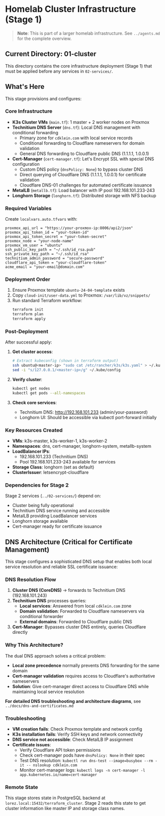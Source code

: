 # Homelab Cluster Infrastructure (Stage 1)

> **Note**: This is part of a larger homelab infrastructure. See `../agents.md` for the complete overview.

## Current Directory: 01-cluster
This directory contains the core infrastructure deployment (Stage 1) that must be applied before any services in `02-services/`.

## What's Here
This stage provisions and configures:

### Core Infrastructure
- **K3s Cluster VMs** (`main.tf`): 1 master + 2 worker nodes on Proxmox
- **Technitium DNS Server** (`dns.tf`): Local DNS management with conditional forwarding
  - Primary zone for `cdklein.com` with local service records
  - Conditional forwarding to Cloudflare nameservers for domain validation
  - General DNS forwarding to Cloudflare public DNS (1.1.1.1, 1.0.0.1)
- **Cert-Manager** (`cert-manager.tf`): Let's Encrypt SSL with special DNS configuration
  - Custom DNS policy (`dnsPolicy: None`) to bypass cluster DNS
  - Direct querying of Cloudflare DNS (1.1.1.1, 1.0.0.1) for certificate validation
  - Cloudflare DNS-01 challenges for automated certificate issuance
- **MetalLB** (`metallb.tf`): Load balancer with IP pool 192.168.101.233-243
- **Longhorn Storage** (`longhorn.tf`): Distributed storage with NFS backup

### Required Variables
Create `localvars.auto.tfvars` with:
```hcl
proxmox_api_url = "https://your-proxmox-ip:8006/api2/json"
proxmox_api_token_id = "your-token-id"
proxmox_api_token_secret = "your-token-secret"
proxmox_node = "your-node-name"
proxmox_vm_user = "ubuntu"
ssh_public_key_path = "~/.ssh/id_rsa.pub"
ssh_private_key_path = "~/.ssh/id_rsa"
technitium_admin_password = "secure-password"
cloudflare_api_token = "your-cloudflare-token"
acme_email = "your-email@domain.com"
```

### Deployment Order
1. Ensure Proxmox template `ubuntu-24-04-template` exists
2. Copy `cloud-init/user-data.yml` to Proxmox: `/var/lib/vz/snippets/`
3. Run standard Terraform workflow:
   ```bash
   terraform init
   terraform plan
   terraform apply
   ```

### Post-Deployment
After successful apply:
1. **Get cluster access**:
   ```bash
   # Extract kubeconfig (shown in terraform output)
   ssh ubuntu@<master-ip> "sudo cat /etc/rancher/k3s/k3s.yaml" > ~/.kube/config
   sed -i "s/127.0.0.1/<master-ip>/g" ~/.kube/config
   ```

2. **Verify cluster**:
   ```bash
   kubectl get nodes
   kubectl get pods --all-namespaces
   ```

3. **Check core services**:
   - Technitium DNS: http://192.168.101.233 (admin/your-password)
   - Longhorn UI: Should be accessible via kubectl port-forward initially

### Key Resources Created
- **VMs**: k3s-master, k3s-worker-1, k3s-worker-2
- **Namespaces**: dns, cert-manager, longhorn-system, metallb-system
- **LoadBalancer IPs**: 
  - 192.168.101.233 (Technitium DNS)
  - Pool 192.168.101.233-243 available for services
- **Storage Class**: longhorn (set as default)
- **ClusterIssuer**: letsencrypt-cloudflare

### Dependencies for Stage 2
Stage 2 services (`../02-services/`) depend on:
- Cluster being fully operational
- Technitium DNS service running and accessible
- MetalLB providing LoadBalancer services
- Longhorn storage available
- Cert-manager ready for certificate issuance

## DNS Architecture (Critical for Certificate Management)

This stage configures a sophisticated DNS setup that enables both local service resolution and reliable SSL certificate issuance:

### DNS Resolution Flow
1. **Cluster DNS (CoreDNS)** → forwards to Technitium DNS (192.168.101.243)
2. **Technitium DNS** processes queries:
   - **Local services**: Answered from local `cdklein.com` zone
   - **Domain validation**: Forwarded to Cloudflare nameservers via conditional forwarder
   - **External domains**: Forwarded to Cloudflare public DNS
3. **Cert-Manager**: Bypasses cluster DNS entirely, queries Cloudflare directly

### Why This Architecture?
The dual DNS approach solves a critical problem:
- **Local zone precedence** normally prevents DNS forwarding for the same domain
- **Cert-manager validation** requires access to Cloudflare's authoritative nameservers
- **Solution**: Give cert-manager direct access to Cloudflare DNS while maintaining local service resolution

**For detailed DNS troubleshooting and architecture diagrams**, see `../docs/dns-and-certificates.md`

### Troubleshooting
- **VM creation fails**: Check Proxmox template and network config
- **K3s installation fails**: Verify SSH keys and network connectivity
- **DNS service not accessible**: Check MetalLB IP assignment
- **Certificate issues**: 
  - Verify Cloudflare API token permissions
  - Check cert-manager pods have `dnsPolicy: None` in their spec
  - Test DNS resolution: `kubectl run dns-test --image=busybox --rm -it -- nslookup cdklein.com`
  - Monitor cert-manager logs: `kubectl logs -n cert-manager -l app.kubernetes.io/name=cert-manager`

### Remote State
This stage stores state in PostgreSQL backend at `lorez.local:15432/terraform_cluster`. Stage 2 reads this state to get cluster information like master IP and storage class names.
